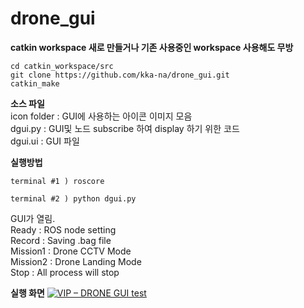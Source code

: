# drone_gui

**catkin workspace 새로 만들거나 기존 사용중인 workspace 사용해도 무방**  
```
cd catkin_workspace/src
git clone https://github.com/kka-na/drone_gui.git
catkin_make
```

**소스 파일**  
icon folder : GUI에 사용하는 아이콘 이미지 모음  
dgui.py : GUI및 노드 subscribe 하여 display 하기 위한 코드  
dgui.ui : GUI 파일  


**실행방법**  
```
terminal #1 ) roscore
```
```
terminal #2 ) python dgui.py  
```
GUI가 열림.   
Ready : ROS node setting  
Record : Saving .bag file  
Mission1 : Drone CCTV Mode  
Mission2 : Drone Landing Mode  
Stop : All process will stop  

**실행 화면**
[![VIP – DRONE GUI test](http://img.youtube.com/vi/ptom8BGw344/0.jpg)](https://youtu.be/ptom8BGw344) 

